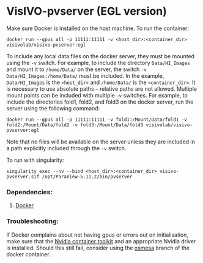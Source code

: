 # VisIVO-pvserver (EGL version)
Make sure Docker is installed on the host machine.
To run the container:
```
docker run --gpus all -p 11111:11111 -v <host_dir>:<container_dir> visivolab/visivo-pvserver:egl
```
To include any local data files on the docker server, they must be mounted using the `-v` switch. For example, to include the directory `Data/HI_Images` and mount it to `/home/Data/` on the server, the switch `-v Data/HI_Images:/home/Data/` must be included. In the example, `Data/HI_Images` is the `<host_dir>` and `/home/Data/` is the `<container_dir>`. It is necessary to use absolute paths – relative paths are not allowed. Multiple mount points can be included with multiple `-v` switches. For example, to include the directories fold1, fold2, and fold3 on the docker server, run the server using the following command:
```
docker run --gpus all -p 11111:11111 -v fold1:/Mount/Data/fold1 -v fold2:/Mount/Data/fold2 -v fold3:/Mount/Data/fold3 visivolab/visivo-pvserver:egl
```

Note that no files will be available on the server unless they are included in a path explicitly included through the `-v` switch.

To run with singularity:
```
singularity exec --nv --bind <host_dir>:<container_dir> visivo-pvserver.sif /opt/ParaView-5.11.2/bin/pvserver
```
### Dependencies:
1. [Docker](https://docs.docker.com/engine/install/)

### Troubleshooting:
If Docker complains about not having gpus or errors out on initialisation, make sure that the [Nvidia container toolkit](https://docs.nvidia.com/datacenter/cloud-native/container-toolkit/latest/install-guide.html) and an appropriate Nvidia driver is installed. Should this still fail, consider using the [osmesa](https://github.com/VisIVOLab/VisIVO-pvserver/tree/osmesa) branch of the docker container.
